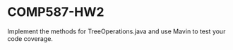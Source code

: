# COMP587-HW2
Implement the methods for TreeOperations.java and use Mavin to test your code coverage.
